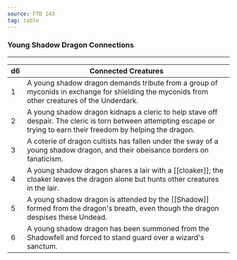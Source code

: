 ```yaml
---
source: FTD 143
tag: table
---
```


### Young Shadow Dragon Connections
---
|d6|Connected Creatures|
|----|------------|
|1|A young shadow dragon demands tribute from a group of myconids in exchange for shielding the myconids from other creatures of the Underdark.|
|2|A young shadow dragon kidnaps a cleric to help stave off despair. The cleric is torn between attempting escape or trying to earn their freedom by helping the dragon.|
|3|A coterie of dragon cultists has fallen under the sway of a young shadow dragon, and their obeisance borders on fanaticism.|
|4|A young shadow dragon shares a lair with a [[cloaker]]; the cloaker leaves the dragon alone but hunts other creatures in the lair.|
|5|A young shadow dragon is attended by the [[Shadow]] formed from the dragon's breath, even though the dragon despises these Undead.|
|6|A young shadow dragon has been summoned from the Shadowfell and forced to stand guard over a wizard's sanctum.|
